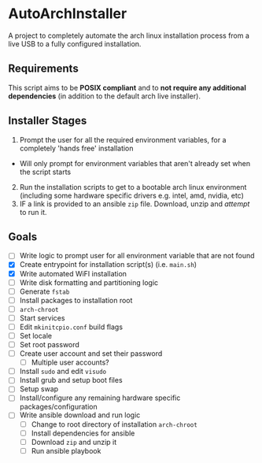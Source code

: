 # AutoArchInstaller

A project to completely automate the arch linux installation process from a live USB to a fully configured installation.

## Requirements
This script aims to be **POSIX compliant** and to **not require any additional dependencies** (in addition to the default arch live installer). 

## Installer Stages
1. Prompt the user for all the required environment variables, for a completely 'hands free' installation
  - Will only prompt for environment variables that aren't already set when the script starts
2. Run the installation scripts to get to a bootable arch linux environment (including some hardware specific drivers e.g. intel, amd, nvidia, etc)
3. IF a link is provided to an ansible `zip` file. Download, unzip and *attempt* to run it.

## Goals

- [ ] Write logic to prompt user for all environment variable that are not found
- [X] Create entrypoint for installation script(s) (i.e. `main.sh`)
- [X] Write automated WiFI installation
- [ ] Write disk formatting and partitioning logic
- [ ] Generate `fstab`
- [ ] Install packages to installation root
- [ ] `arch-chroot`
- [ ] Start services
- [ ] Edit `mkinitcpio.conf` build flags
- [ ] Set locale
- [ ] Set root password
- [ ] Create user account and set their password
  - [ ] Multiple user accounts?
- [ ] Install `sudo` and edit `visudo`
- [ ] Install grub and setup boot files
- [ ] Setup swap
- [ ] Install/configure any remaining hardware specific packages/configuration
- [ ] Write ansible download and run logic
  - [ ] Change to root directory of installation `arch-chroot`
  - [ ] Install dependencies for ansible
  - [ ] Download `zip` and unzip it
  - [ ] Run ansible playbook
